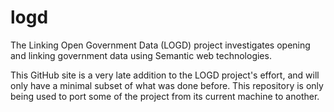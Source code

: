 # logd
The Linking Open Government Data (LOGD) project investigates opening and linking government data using Semantic web technologies.

This GitHub site is a very late addition to the LOGD project's effort, and will only have a minimal subset of what was done before. This repository is only being used to port some of the project from its current machine to another.
